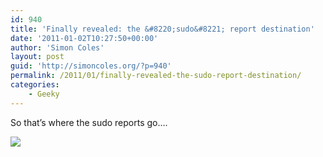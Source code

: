 ```yaml
---
id: 940
title: 'Finally revealed: the &#8220;sudo&#8221; report destination'
date: '2011-01-02T10:27:50+00:00'
author: 'Simon Coles'
layout: post
guid: 'http://simoncoles.org/?p=940'
permalink: /2011/01/finally-revealed-the-sudo-report-destination/
categories:
    - Geeky
---
```


So that’s where the sudo reports go….

[![](http://imgs.xkcd.com/comics/incident.png)](http://xkcd.com/838/)